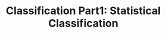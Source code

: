 ---
title: "Classification Part1: Statistical Classification"
published: true
morea_id: experience-classification-part1
morea_type: experience
morea_summary: "A follow-along lecture/exercise on the fundamentals of Statistical Classification"
morea_url: https://docs.google.com/document/d/1SkHKfnEISryJedr8MAlMHhr_Xutiv-l7KjKLvb-rDn4/edit?tab=t.0#heading=h.a8im5sj8my1n
morea_start_date: 
morea_labels: follow-along exercises
---